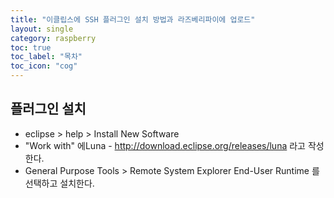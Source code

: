 ```yaml
---
title: "이클립스에 SSH 플러그인 설치 방법과 라즈베리파이에 업로드"
layout: single
category: raspberry
toc: true
toc_label: "목차"
toc_icon: "cog"
---
```


## 플러그인 설치
* eclipse > help > Install New Software
* "Work with" 에Luna - http://download.eclipse.org/releases/luna 라고 작성한다.
* General Purpose Tools > Remote System Explorer End-User Runtime 를 선택하고 설치한다.
